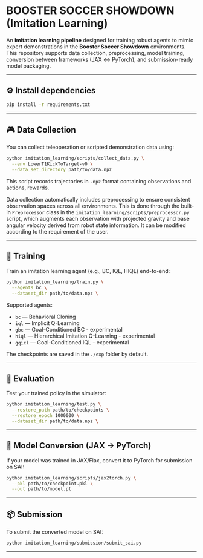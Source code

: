 # BOOSTER SOCCER SHOWDOWN (Imitation Learning)

An **imitation learning pipeline** designed for training robust agents to mimic expert demonstrations in the **Booster Soccer Showdown** environments. This repository supports data collection, preprocessing, model training, conversion between frameworks (JAX ↔ PyTorch), and submission-ready model packaging.

---

## ⚙️ Install dependencies

```bash
pip install -r requirements.txt
```

---

## 🎮 Data Collection

You can collect teleoperation or scripted demonstration data using:

```bash
python imitation_learning/scripts/collect_data.py \
  --env LowerT1KickToTarget-v0 \
  --data_set_directory path/to/data.npz
```

This script records trajectories in `.npz` format containing observations and actions, rewards.

Data collection automatically includes preprocessing to ensure consistent observation spaces across all environments. This is done through the built-in `Preprocessor` class in the `imitation_learning/scripts/preprocessor.py` script, which augments each observation with projected gravity and base angular velocity derived from robot state information. It can be modified according to the requirement of the user.

---

## 🚀 Training

Train an imitation learning agent (e.g., BC, IQL, HIQL) end-to-end:

```bash
python imitation_learning/train.py \
  --agents bc \
  --dataset_dir path/to/data.npz \
```

Supported agents:

* `bc` — Behavioral Cloning
* `iql` — Implicit Q-Learning
* `gbc` — Goal-Conditioned BC - experimental
* `hiql` — Hierarchical Imitation Q-Learning - experimental
* `gqicl` — Goal-Conditioned IQL - experimental

The checkpoints are saved in the `./exp` folder by default.

---

## 🧪 Evaluation

Test your trained policy in the simulator:

```bash
python imitation_learning/test.py \
  --restore_path path/to/checkpoints \
  --restore_epoch 1000000 \
  --dataset_dir path/to/data.npz \
```

---

## 🧩 Model Conversion (JAX → PyTorch)

If your model was trained in JAX/Flax, convert it to PyTorch for submission on SAI:

```bash
python imitation_learning/scripts/jax2torch.py \
  --pkl path/to/checkpoint.pkl \
  --out path/to/model.pt
```

---

## 📦 Submission

To submit the converted model on SAI:

```bash
python imitation_learning/submission/submit_sai.py 
```

---
